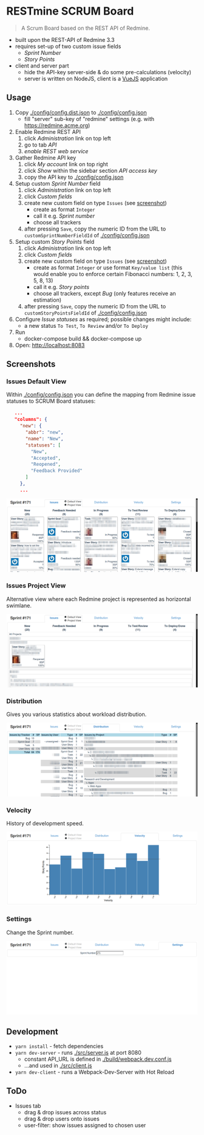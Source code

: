 # RESTmine SCRUM Board

> A Scrum Board based on the REST API of Redmine.

* built upon the REST-API of Redmine 3.3
* requires set-up of two custom issue fields
    * *Sprint Number*
    * *Story Points*
* client and server part
    * hide the API-key server-side & do some pre-calculations (velocity)
    * server is written on NodeJS, client is a [VueJS](https://vuejs.org/v2/guide/) application

## Usage

1. Copy [./config/config.dist.json](./config/config.dist.json) to [./config/config.json](./config/config.json)
    * fill "server" sub-key of "redmine" settings (e.g. with https://redmine.acme.org)
2. Enable Redmine REST API
    1. click _Administration_ link on top left
    2. go to tab _API_
    3. _enable REST web service_
3. Gather Redmine API key
    1. click _My account_ link on top right
    2. click _Show_ within the sidebar section _API access key_
    3. copy the API key to [./config/config.json](./config/config.json)
4. Setup custom _Sprint Number_ field
    1. click _Administration_ link on top left
    2. click _Custom fields_
    3. create new custom field on type `Issues` (see [screenshot](./doc/custom-field-sprint-number.png))
        * create as format `Integer`
        * call it e.g. _Sprint number_
        * choose all trackers
    4. after pressing `Save`, copy the numeric ID from the URL to `customSprintNumberFieldId` of [./config/config.json](./config/config.json)
5. Setup custom _Story Points_ field
    1. click _Administration_ link on top left
    2. click _Custom fields_
    3. create new custom field on type `Issues` (see [screenshot](./doc/custom-field-story-points.png))
        * create as format `Integer` or use format `Key/value list` (this would enable you to enforce certain Fibonacci numbers: 1, 2, 3, 5, 8, 13)
        * call it e.g. _Story points_
        * choose all trackers, except _Bug_ (only features receive an estimation)
    4. after pressing `Save`, copy the numeric ID from the URL to `customStoryPointsFieldId` of [./config/config.json](./config/config.json)
6. Configure _Issue statuses_ as required; possible changes might include:
    * a new status `To Test`, `To Review` and/or `To Deploy`
7. Run
    * docker-compose build && docker-compose up
8. Open: [http://localhost:8083](http://localhost:8083)

## Screenshots

### Issues Default View

Within [./config/config.json](./config/config.json) you can define the mapping from Redmine issue statuses to SCRUM Board statuses:
 ```json
    ...
    "columns": {
      "new": {
        "abbr": "new",
        "name": "New",
        "statuses": [
          "New",
          "Accepted",
          "Reopened",
          "Feedback Provided"
        ]
      },
      ...
```
![Screenshot](doc/issues.png)

### Issues Project View

Alternative view where each Redmine project is represented as horizontal swimlane.

![Screenshot](doc/issues-project-view.png)

### Distribution

Gives you various statistics about workload distribution.

![Screenshot](doc/distribution.png)

### Velocity

History of development speed.

![Screenshot](doc/velocity.png)

### Settings

Change the Sprint number.

![Screenshot](doc/settings.png)

## Development

* ```yarn install``` - fetch dependencies
* ```yarn dev-server``` - runs [./src/server.js](server.js) at port 8080
    * constant API_URL is defined in [./build/webpack.dev.conf.js](./build/webpack.dev.conf.js)
    * ...and used in [./src/client.js](./src/client.js)
* ```yarn dev-client``` - runs a Webpack-Dev-Server with Hot Reload

## ToDo

* Issues tab
    * drag & drop issues across status
    * drag & drop users onto issues
    * user-filter: show issues assigned to chosen user
